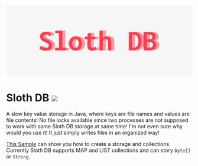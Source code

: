 <img src="https://github.com/idioglossia/sloth-db/blob/main/cover.png?raw=1" />

# Sloth DB [![](https://jitpack.io/v/idioglossia/sloth-db.svg)](https://jitpack.io/#idioglossia/sloth-db)

A slow key value storage in Java, where keys are file names and values are file contents!
No file locks available since two processes are not supposed to work with same Sloth DB storage at same time!
I'm not even sure why would you use it! It just simply writes files in an organized way!

[This Sample](https://github.com/idioglossia/sloth-db/blob/main/src/test/java/Sample.java) can show you how to create a storage and collections.
Currently Sloth DB supports MAP and LIST collections and can story `byte[]` or `String`.
